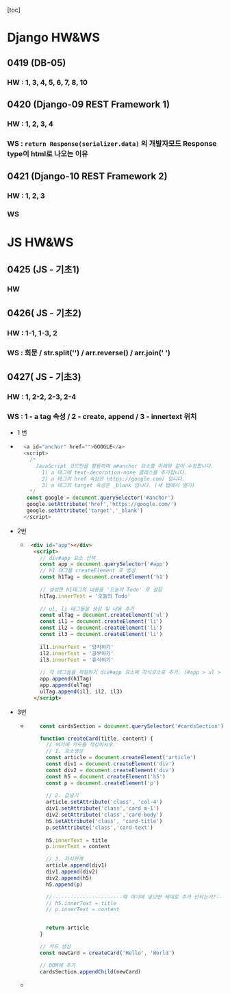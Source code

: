 [toc]

# Django HW&WS


## 0419 (DB-05)

### HW : 1, 3, 4, 5, 6, 7, 8, 10



## 0420 (Django-09 REST Framework 1)

### HW : 1, 2, 3, 4

### WS : `return Response(serializer.data)` 의 개발자모드 Response type이 html로 나오는 이유





## 0421 (Django-10 REST Framework 2)

### HW : 1, 2, 3

### WS























# JS HW&WS

## 0425 (JS - 기초1)

### HW



## 0426( JS - 기초2)

### HW : 1-1, 1-3, 2

###  WS :  회문 / str.split('') / arr.reverse() / arr.join(' ')





## 0427( JS - 기초3)

### HW : 1, 2-2, 2-3, 2-4

###  WS : 1 -  a tag 속성 / 2 - create, append / 3 - innertext 위치

+ 1 번

+ ```js
    <a id="anchor" href="">GOOGLE</a>
    <script>
      /*
        JavaScript 코드만을 활용하여 a#anchor 요소를 아래와 같이 수정합니다.
          1) a 태그에 text-decoration-none 클래스를 추가합니다.
          2) a 태그의 href 속성은 https://google.com/ 입니다.
          3) a 태그의 target 속성은 _blank 입니다. (새 탭에서 열기)
      */
     const google = document.querySelector('#anchor')
     google.setAttribute('href','https://google.com/')
     google.setAttribute('target','_blank')
    </script>
  ```

+ 2번

  + ```html
     <div id="app"></div>
      <script>
        // div#app 요소 선택
        const app = document.querySelector('#app')   
        // h1 태그를 createElement 로 생성
        const h1Tag = document.createElement('h1')
      
        // 생성한 h1태그의 내용을 '오늘의 Todo' 로 설정
        h1Tag.innerText = '오늘의 Todo'
      
        // ul, li 태그들을 생성 및 내용 추가
        const ulTag = document.createElement('ul')
        const il1 = document.createElement('li')
        const il2 = document.createElement('li')
        const il3 = document.createElement('li')
      
        il1.innerText = '양치하기'
        il2.innerText = '공부하기'
        il3.innerText = '휴식하기'
        
        // 각 태그들을 적절하기 div#app 요소에 자식요소로 추가. (#app > ul > li)
        app.append(h1Tag)
        app.append(ulTag)
        ulTag.append(il1, il2, il3)
      </script>
    ```

+ 3번

  + ```js
        const cardsSection = document.querySelector('#cardsSection')
    
        function createCard(title, content) {
          // 여기에 카드를 작성하시오.
          // 1. 요소생성
          const article = document.createElement('article')
          const div1 = document.createElement('div')
          const div2 = document.createElement('div')
          const h5 = document.createElement('h5')
          const p = document.createElement('p')
          
          // 2. 값넣기
          article.setAttribute('class', 'col-4')
          div1.setAttribute('class','card m-1')
          div2.setAttribute('class','card-body')
          h5.setAttribute('class', 'card-title')
          p.setAttribute('class','card-text')
          
          h5.innerText = title
          p.innerText = content
    
          // 3. 자식관계
          article.append(div1)
          div1.append(div2)
          div2.append(h5)
          h5.append(p)
    
          //-----------------------왜 여기에 넣으면 제대로 추가 안되는가?-----------
          // h5.innerText = title
          // p.innerText = content
    
    
          return article
        }
    
        // 카드 생성
        const newCard = createCard('Hello', 'World')
    
        // DOM에 추가
        cardsSection.appendChild(newCard)
    ```

  + 
